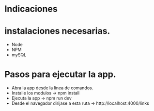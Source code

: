 # Indicaciones

# instalaciones necesarias.

- Node
- NPM
- mySQL

# Pasos para ejecutar la app.

- Abra la app desde la linea de comandos.
- Installe los modulos -> npm install
- Ejecuta la app -> npm run dev
- Desde el navegador dirijase a esta ruta -> http://localhost:4000/links
